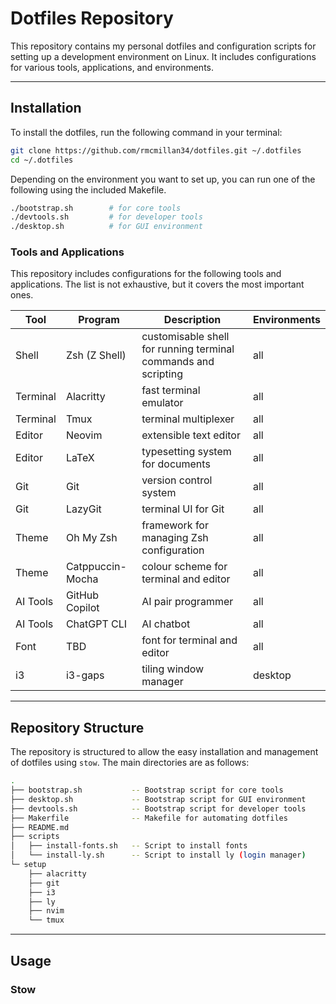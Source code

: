 # Dotfiles Repository

This repository contains my personal dotfiles and configuration scripts for setting up a development environment on Linux. It includes configurations for various tools, applications, and environments.

---

## Installation

To install the dotfiles, run the following command in your terminal:

```bash
git clone https://github.com/rmcmillan34/dotfiles.git ~/.dotfiles
cd ~/.dotfiles
```

Depending on the environment you want to set up, you can run one of the following using the included Makefile.

```bash
./bootstrap.sh        # for core tools
./devtools.sh         # for developer tools
./desktop.sh          # for GUI environment
```

### Tools and Applications

This repository includes configurations for the following tools and applications. The list is not exhaustive, but it covers the most important ones.

| Tool    | Program          | Description                                           | Environments |
|---------|------------------|----------------------------------------------------------------|-----|
|Shell    | Zsh (Z Shell)    | customisable shell for running terminal commands and scripting | all |
|Terminal | Alacritty        | fast terminal emulator                                         | all |
|Terminal | Tmux             | terminal multiplexer                                           | all |
|Editor   | Neovim           | extensible text editor                                         | all |
|Editor   | LaTeX            | typesetting system for documents                               | all |
|Git      | Git              | version control system                                         | all |
|Git      | LazyGit          | terminal UI for Git                                            | all |
|Theme    | Oh My Zsh        | framework for managing Zsh configuration                       | all |
|Theme    | Catppuccin-Mocha | colour scheme for terminal and editor                          | all |
|AI Tools | GitHub Copilot   | AI pair programmer                                             | all |
|AI Tools | ChatGPT CLI      | AI chatbot                                                     | all |
|Font     | TBD              | font for terminal and editor                                   | all |
|i3       | i3-gaps          | tiling window manager                                      | desktop | 

---

## Repository Structure
The repository is structured to allow the easy installation and management of dotfiles using `stow`. The main directories are as follows:

```bash
.
├── bootstrap.sh           -- Bootstrap script for core tools
├── desktop.sh             -- Bootstrap script for GUI environment
├── devtools.sh            -- Bootstrap script for developer tools
├── Makerfile              -- Makefile for automating dotfiles
├── README.md
├── scripts
│   ├── install-fonts.sh   -- Script to install fonts
│   └── install-ly.sh      -- Script to install ly (login manager)
└─ setup
    ├── alacritty
    ├── git
    ├── i3
    ├── ly
    ├── nvim
    └── tmux
```

---

## Usage

### Stow
